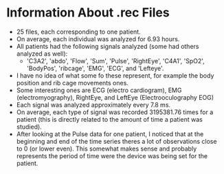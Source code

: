 # Information About .rec Files

- 25 files, each corresponding to one patient.
- On average, each individual was analyzed for 6.93 hours.
- All patients had the following signals analyzed (some had others analyzed as well):
  - 'C3A2', 'abdo', 'Flow', 'Sum', 'Pulse', 'RightEye', 'C4A1', 'SpO2', 'BodyPos', 'ribcage', 'EMG', 'ECG', and 'Lefteye'.
- I have no idea of what some fo these represent, for example the body position and rib cage movements ones.
- Some interesting ones are ECG (electro cardiogram), EMG (electromyography), RightEye, and LeftEye (Electrooculography EOG)
- Each signal was analyzed approximately every 7.8 ms.
- On average, each type of signal was recorded 3195381.76 times for a patient (this is directly related to the amount of time a patient was studied).
- After looking at the Pulse data for one patient, I noticed that at the beginning and end of the time series theres a lot of observations close to 0 (or lower even). This somewhat makes sense and probably represents the period of time were the device was being set for the patient.
